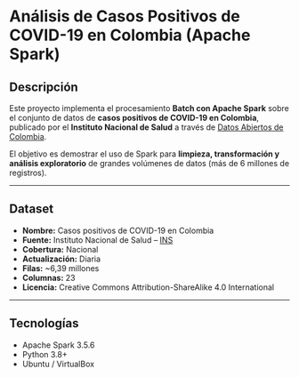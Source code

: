 # Análisis de Casos Positivos de COVID-19 en Colombia (Apache Spark)

## Descripción
Este proyecto implementa el procesamiento **Batch con Apache Spark** sobre el conjunto de datos de **casos positivos de COVID-19 en Colombia**, publicado por el **Instituto Nacional de Salud** a través de [Datos Abiertos de Colombia](https://www.datos.gov.co/).

El objetivo es demostrar el uso de Spark para **limpieza, transformación y análisis exploratorio** de grandes volúmenes de datos (más de 6 millones de registros).

---

## Dataset
- **Nombre:** Casos positivos de COVID-19 en Colombia  
- **Fuente:** Instituto Nacional de Salud – [INS](https://www.ins.gov.co/Noticias/Paginas/Coronavirus.aspx)  
- **Cobertura:** Nacional  
- **Actualización:** Diaria  
- **Filas:** ~6,39 millones  
- **Columnas:** 23  
- **Licencia:** Creative Commons Attribution-ShareAlike 4.0 International  

---

## Tecnologías
- Apache Spark 3.5.6  
- Python 3.8+  
- Ubuntu / VirtualBox  

